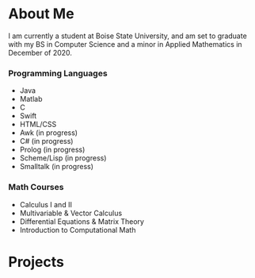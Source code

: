 # About Me

I am currently a student at Boise State University, and am set to graduate with my BS in Computer Science and a minor in Applied Mathematics in December of 2020.

### Programming Languages
* Java
* Matlab
* C
* Swift
* HTML/CSS
* Awk (in progress)
* C# (in progress)
* Prolog (in progress)
* Scheme/Lisp (in progress)
* Smalltalk (in progress)

### Math Courses
* Calculus I and II
* Multivariable & Vector Calculus
* Differential Equations & Matrix Theory
* Introduction to Computational Math

# Projects
